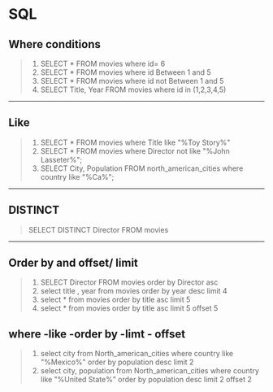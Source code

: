 # SQL
## Where conditions
> 1. SELECT * FROM movies where id= 6
> 2. SELECT * FROM movies where id Between 1 and 5 
> 3. SELECT * FROM movies where id not Between 1 and 5 
> 4. SELECT Title, Year FROM movies where id in (1,2,3,4,5)
***
## Like 
>   1. SELECT * FROM movies where Title like "%Toy Story%"
>   2. SELECT * FROM movies where Director not like "%John Lasseter%";
>  3. SELECT City, Population FROM north_american_cities where country like "%Ca%";
***
## DISTINCT
> SELECT DISTINCT Director FROM movies
***
## Order by and offset/ limit
> 1. SELECT Director FROM movies order by Director asc
> 2. select title , year from movies order by year desc limit 4
> 3. select * from movies order by title asc limit 5
> 4. select * from movies order by title asc limit 5 offset 5
## where -like -order by -limt - offset
> 1. select city from North_american_cities where country like "%Mexico%" order by population desc limit 2
> 2. select city, population from North_american_cities where country like "%United State%" order by population desc limit 2 offset 2
